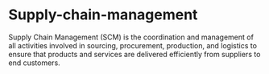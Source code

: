 # Supply-chain-management
Supply Chain Management (SCM) is the coordination and management of all activities involved in sourcing, procurement, production, and logistics to ensure that products and services are delivered efficiently from suppliers to end customers.
